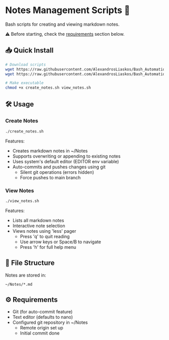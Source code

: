 # Notes Management Scripts 📝

Bash scripts for creating and viewing markdown notes. 

⚠️ Before starting, check the [requirements](#%EF%B8%8F-requirements) section below.

## 📥 Quick Install

```bash
# Download scripts
wget https://raw.githubusercontent.com/AlexandrosLiaskos/Bash_Automations/main/create_notes/create_notes.sh
wget https://raw.githubusercontent.com/AlexandrosLiaskos/Bash_Automations/main/create_notes/view_notes.sh

# Make executable
chmod +x create_notes.sh view_notes.sh
```

## 🛠️ Usage

### Create Notes
```bash
./create_notes.sh
```

Features:
- Creates markdown notes in ~/Notes
- Supports overwriting or appending to existing notes
- Uses system's default editor (EDITOR env variable)
- Auto-commits and pushes changes using git
  - Silent git operations (errors hidden)
  - Force pushes to main branch

### View Notes
```bash
./view_notes.sh
```

Features:
- Lists all markdown notes
- Interactive note selection
- Views notes using 'less' pager
  - Press 'q' to quit reading
  - Use arrow keys or Space/B to navigate
  - Press 'h' for full help menu

## 📁 File Structure
Notes are stored in:
```
~/Notes/*.md
```

## ⚙️ Requirements
- Git (for auto-commit feature)
- Text editor (defaults to nano)
- Configured git repository in ~/Notes
  - Remote origin set up
  - Initial commit done